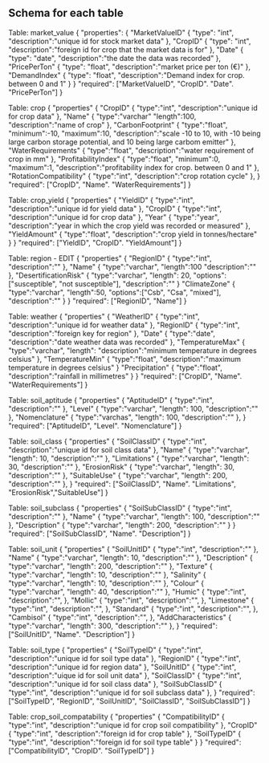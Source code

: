 ## Schema for each table

Table: market_value
{
    "properties": {
        "MarketValueID" {
            "type": "int",
            "description":"unique id for stock market data"
        },
        "CropID" {
            "type": "int",
            "description":"foreign id for crop that the market data is for"
        },
        "Date" {
            "type": "date",
            "description":"the date the data was recorded"
        }, 
        "PricePerTon" {
            "type": "float",
            "description":"market price per ton (€)"
        }, 
        "DemandIndex" {
            "type": "float",
            "description":"Demand index for crop. between 0 and 1"
        }
    } 
    "required": ["MarketValueID", "CropID". "Date". "PricePerTon"]
}

Table: crop
{
    "properties" {
        "CropID" {
            "type":"int",
            "description":"unique id for crop data"
        }, 
        "Name" {
            "type":"varchar"
            "length":100,
            "description":"name of crop"
        }, 
        "CarbonFootprint" {
            "type":"float",
            "minimum":-10,
            "maximum":10,
            "description":"scale -10 to 10, with -10 being large carbon storage potential, and 10 being large carbom emitter"
        },
        "WaterRequirements" {
            "type":"float",
            "description":"water requirement of crop in mm"
        },
        "ProfitabilityIndex" {
            "type":"float",
            "minimum":0,
            "maximum":1,
            "description":"profitability index for crop. between 0 and 1"
        },
        "RotationCompatibility" {
            "type":"int",
            "description":"crop rotation cycle"
        },
    }
    "required": ["CropID", "Name". "WaterRequirements"]
}

Table: crop_yield
{
    "properties" {
        "YieldID" {
            "type":"int",
            "description":"unique id for yield data"
        }, 
        "CropID" {
            "type":"int",
            "description":"unique id for crop data"
        }, 
        "Year" {
            "type":"year",
            "description":"year in which the crop yield was recorded or measured"
        },
        "YieldAmount" {
            "type":"float",
            "description":"crop yield in tonnes/hectare"
        }
    }
    "required": ["YieldID", "CropID". "YieldAmount"]
}

Table: region - EDIT
{
    "properties" {
        "RegionID" {
            "type":"int",
            "description":""
        }, 
        "Name" {
            "type":"varchar",
            "length":100
            "description":""
        }, 
        "DesertificationRisk" {
            "type":"varchar",
            "length": 20,
            "options":["susceptible", "not susceptible"],
            "description":""
        }
        "ClimateZone" {
            "type":"varchar",
            "length":50,
            "options":["Csb", "Csa", "mixed"],
            "description":""
        }
    }
    "required": ["RegionID", "Name"]
}

Table: weather
{
    "properties" {
        "WeatherID" {
            "type":"int",
            "description":"unique id for weather data"
        }, 
        "RegionID" {
            "type":"int",
            "description":"foreign key for region"
        }, 
        "Date" {
            "type":"date",
            "description":"date weather data was recorded"
        },
        "TemperatureMax" {
            "type":"varchar",
            "length":
            "description":"minimum temperature in degrees celsius"
        },
        "TemperatureMin" {
            "type":"float",
            "description":"maximum temperature in degrees celsius"
        }
        "Precipitation" {
            "type":"float",
            "description":"rainfall in millimetres"
        }
    }
    "required": ["CropID", "Name". "WaterRequirements"]
}

Table: soil_aptitude
{
     "properties" {
        "AptitudeID" {
            "type":"int",
            "description":""
        }, 
        "Level" {
            "type":"varchar",
            "length": 100,
            "description":""
        }, 
        "Nomenclature" {
            "type":"varchas",
            "length": 100,
            "description":""
        },
    }
    "required": ["AptitudeID", "Level". "Nomenclature"]
}

Table: soil_class
{
     "properties" {
        "SoilClassID" {
            "type":"int",
            "description":"unique id for soil class data"
        }, 
        "Name" {
            "type":"varchar",
            "length": 10,
            "description":""
        }, 
        "Limitations" {
            "type":"varchar",
            "length": 30,
            "description":""
        },
        "ErosionRisk" {
            "type":"varchar",
            "length": 30,
            "description":""
        },
        "SuitableUse" {
            "type":"varchar",
            "length": 200,
            "description":""
        },
    }
    "required": ["SoilClassID", "Name". "Limitations", "ErosionRisk","SuitableUse"]
}

Table: soil_subclass
{
     "properties" {
        "SoilSubClassID" {
            "type":"int",
            "description":""
        }, 
        "Name" {
            "type":"varchar",
            "length": 100,
            "description":""
        }, 
        "Description" {
            "type":"varchar",
            "length": 200,
            "description":""
        }
    }
    "required": ["SoilSubClassID", "Name". "Description"]
}

Table: soil_unit
{
     "properties" {
        "SoilUnitID" {
            "type":"int",
            "description":""
        }, 
        "Name" {
            "type":"varchar",
            "length": 10,
            "description":""
        }, 
        "Description" {
            "type":"varchar",
            "length": 200,
            "description":""
        },
        "Texture" {
            "type":"varchar",
            "length": 10,
            "description":""
        },
        "Salinity" {
            "type":"varchar",
            "length": 10,
            "description":""
        },
        "Colour" {
            "type":"varchar",
            "length": 40,
            "description":""
        },
        "Humic" {
            "type":"int",
            "description":"",
        },
        "Mollic" {
            "type":"int",
            "description":"",
        },
        "Limestone" {
            "type":"int",
            "description":"",
        },
        "Standard" {
            "type":"int",
            "description":"",
        },
        "Cambisol" {
            "type":"int",
            "description":"",
        },
        "AddCharacteristics" {
            "type":"varchar",
            "length": 300,
            "description":""
        },
    }
    "required": ["SoilUnitID", "Name". "Description"]
}

Table: soil_type
{
     "properties" {
        "SoilTypeID" {
            "type":"int",
            "description":"unique id for soil type data"
        }, 
        "RegionID" {
            "type":"int",
            "description":"unique id for region data"
        }, 
        "SoilUnitID" {
            "type":"int",
            "description":"uique id for soil unit data"
        }, 
        "SoilClassID" {
            "type":"int",
            "description":"unique id for soil class data"
        }, 
        "SoilSubClassID" {
            "type":"int",
            "description":"unique id for soil subclass data"
        }, 
    }
    "required": ["SoilTypeID", "RegionID", "SoilUnitID", "SoilClassID", "SoilSubClassID"]
}

Table: crop_soil_compatability
{
     "properties" {
        "CompatibilityID" {
            "type":"int",
            "description":"unique id for crop soil compatibility"
        }, 
        "CropID" {
            "type":"int",
            "description":"foreign id for crop table"
        }, 
        "SoilTypeID" {
            "type":"int",
            "description":"foreign id for soil type table"
        }
    }
    "required": ["CompatibilityID", "CropID". "SoilTypeID"]
}
